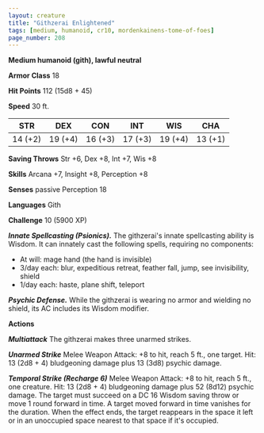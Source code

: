 ```yaml
---
layout: creature
title: "Githzerai Enlightened"
tags: [medium, humanoid, cr10, mordenkainens-tome-of-foes]
page_number: 208
---
```


**Medium humanoid (gith), lawful neutral**

**Armor Class** 18

**Hit Points** 112  (15d8 + 45)

**Speed** 30 ft.

|   STR   |   DEX   |   CON   |   INT   |   WIS   |   CHA   |
|:-------:|:-------:|:-------:|:-------:|:-------:|:-------:|
| 14 (+2) | 19 (+4) | 16 (+3) | 17 (+3) | 19 (+4) | 13 (+1) |

**Saving Throws** Str +6, Dex +8, Int +7, Wis +8

**Skills** Arcana +7, Insight +8, Perception +8

**Senses** passive Perception 18

**Languages** Gith

**Challenge** 10 (5900 XP)

***Innate Spellcasting (Psionics).*** The githzerai's innate spellcasting ability is Wisdom. It can innately cast the following spells, requiring no components:
* At will: mage hand (the hand is invisible)
* 3/day each: blur, expeditious retreat, feather fall, jump, see invisibility, shield
* 1/day each: haste, plane shift, teleport

***Psychic Defense.*** While the githzerai is wearing no armor and wielding no shield, its AC includes its Wisdom modifier.

**Actions**

***Multiattack*** The githzerai makes three unarmed strikes.

***Unarmed Strike*** Melee Weapon Attack: +8 to hit, reach 5 ft., one target. Hit: 13 (2d8 + 4) bludgeoning damage plus 13 (3d8) psychic damage.

***Temporal Strike (Recharge 6)*** Melee Weapon Attack: +8 to hit, reach 5 ft., one creature. Hit: 13 (2d8 + 4) bludgeoning damage plus 52 (8d12) psychic damage. The target must succeed on a DC 16 Wisdom saving throw or move 1 round forward in time. A target moved forward in time vanishes for the duration. When the effect ends, the target reappears in the space it left or in an unoccupied space nearest to that space if it's occupied.